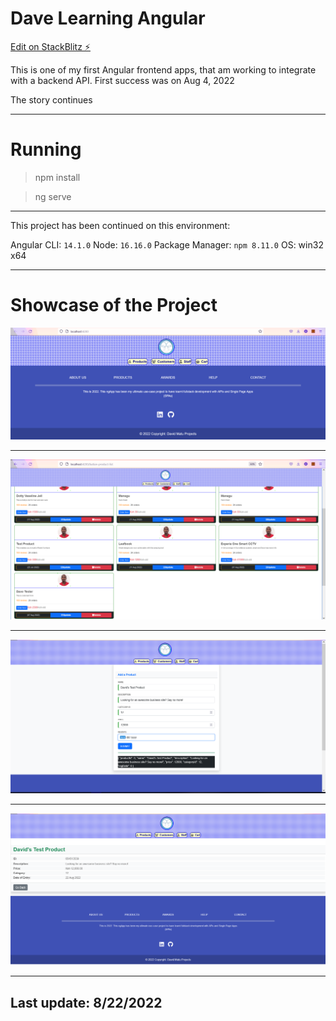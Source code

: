 # Dave Learning Angular

[Edit on StackBlitz ⚡️](https://stackblitz.com/edit/angular-yhby7p)

This is one of my first Angular frontend apps, that am working to integrate with a backend API. First success was on Aug 4, 2022

The story continues
___

# Running
> npm install

> ng serve

___

This project has been continued on this environment:

Angular CLI: `14.1.0`
Node: `16.16.0`
Package Manager: `npm 8.11.0`
OS: win32 x64

___

# Showcase of the Project

![Home Page.](/images/Angular_1.PNG "Home page, currently blank")
___

![Product List.](/images/Angular_2.PNG "List of Products")

___

![Adding a Product .](/images/Angular_4.PNG "Product add UI ")

___

![Product View.](/images/Angular_5.PNG "Product View")

___
## Last update: 8/22/2022



